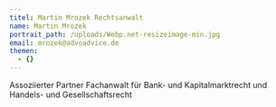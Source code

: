 ```yaml
---
titel: Martin Mrozek Rechtsanwalt
name: Martin Mrozek
portrait_path: /uploads/Webp.net-resizeimage-min.jpg
email: mrozek@advoadvice.de
themen:
  - {}
---
```


Assoziierter Partner Fachanwalt f&uuml;r Bank- und Kapitalmarktrecht und Handels- und Gesellschaftsrecht